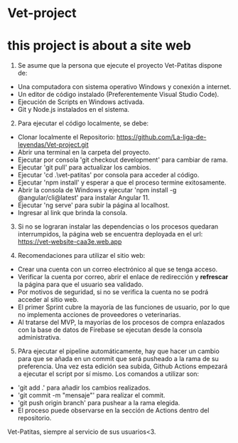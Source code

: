 # Vet-project
# this project is about a site web

1. Se asume que la persona que ejecute el proyecto Vet-Patitas dispone de:
  - Una computadora con sistema operativo Windows y conexión a internet.
  - Un editor de código instalado (Preferentemente Visual Studio Code).
  - Ejecución de Scripts en Windows activada.
  - Git y Node.js instalados en el sistema.

2. Para ejecutar el código localmente, se debe:
  - Clonar localmente el Repositorio: https://github.com/La-liga-de-leyendas/Vet-project.git
  - Abrir una terminal en la carpeta del proyecto.
  - Ejecutar por consola 'git checkout development' para cambiar de rama.
  - Ejecutar 'git pull' para actualizar los cambios.
  - Ejecutar 'cd .\vet-patitas\' por consola para acceder al código.
  - Ejecutar 'npm install' y esperar a que el proceso termine exitosamente.
  - Abrir la consola de Windows y ejecutar 'npm install -g @angular/cli@latest' para instalar Angular 11.
  - Ejecutar 'ng serve' para subir la página al localhost.
  - Ingresar al link que brinda la consola.

3. Si no se lograran instalar las dependencias o los procesos quedaran interrumpidos, la página web se encuentra deployada en el url:
    https://vet-website-caa3e.web.app

4. Recomendaciones para utilizar el sitio web:
  - Crear una cuenta con un correo electrónico al que se tenga acceso.
  - Verificar la cuenta por correo, abrir el enlace de redirección y **refrescar** la página para que el usuario sea validado. 
  - Por motivos de seguridad, si no se verifica la cuenta no se podrá acceder al sitio web.
  - El primer Sprint cubre la mayoría de las funciones de usuario, por lo que no implementa acciones de proveedores o veterinarias. 
  - Al tratarse del MVP, la mayorías de los procesos de compra enlazados con la base de datos de Firebase se ejecutan desde la consola administrativa.

5. PAra ejecutar el pipeline automáticamente, hay que hacer un cambio para que se añada en un commit que será pusheado a la rama de su preferencia. Una vez esta edición sea subida, Github Actions empezará a ejecutar el script por sí mismo. Los comandos a utilizar son:
  - 'git add .' para añadir los cambios realizados.
  - 'git commit -m "mensaje"' para realizar el commit.
  - 'git push origin branch' para pushear a la rama elegida.
  - El proceso puede observarse en la sección de Actions dentro del repositorio.

Vet-Patitas, siempre al servicio de sus usuarios<3.

